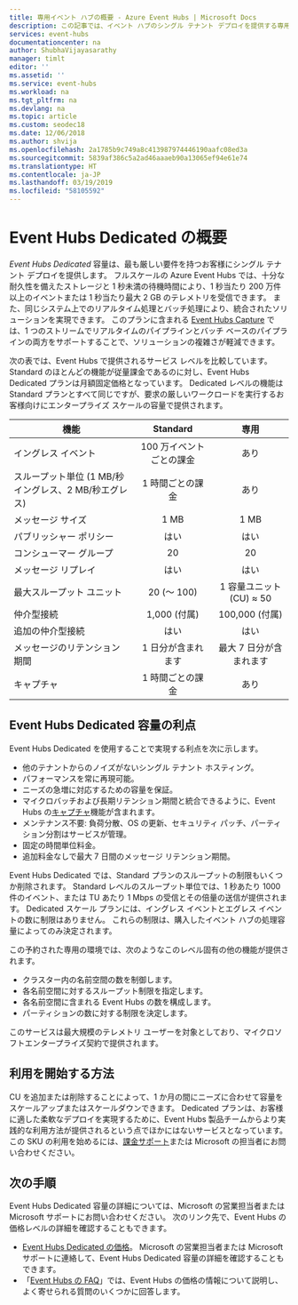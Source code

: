 ```yaml
---
title: 専用イベント ハブの概要 - Azure Event Hubs | Microsoft Docs
description: この記事では、イベント ハブのシングル テナント デプロイを提供する専用の Azure Event Hubs の概要について説明します。
services: event-hubs
documentationcenter: na
author: ShubhaVijayasarathy
manager: timlt
editor: ''
ms.assetid: ''
ms.service: event-hubs
ms.workload: na
ms.tgt_pltfrm: na
ms.devlang: na
ms.topic: article
ms.custom: seodec18
ms.date: 12/06/2018
ms.author: shvija
ms.openlocfilehash: 2a1785b9c749a8c413987974446190aafc08ed3a
ms.sourcegitcommit: 5839af386c5a2ad46aaaeb90a13065ef94e61e74
ms.translationtype: HT
ms.contentlocale: ja-JP
ms.lasthandoff: 03/19/2019
ms.locfileid: "58105592"
---
```

# <a name="overview-of-event-hubs-dedicated"></a>Event Hubs Dedicated の概要

*Event Hubs Dedicated* 容量は、最も厳しい要件を持つお客様にシングル テナント デプロイを提供します。 フルスケールの Azure Event Hubs では、十分な耐久性を備えたストレージと 1 秒未満の待機時間により、1 秒当たり 200 万件以上のイベントまたは 1 秒当たり最大 2 GB のテレメトリを受信できます。 また、同じシステム上でのリアルタイム処理とバッチ処理により、統合されたソリューションを実現できます。 このプランに含まれる [Event Hubs Capture](event-hubs-capture-overview.md) では、1 つのストリームでリアルタイムのパイプラインとバッチ ベースのパイプラインの両方をサポートすることで、ソリューションの複雑さが軽減できます。

次の表では、Event Hubs で提供されるサービス レベルを比較しています。 Standard のほとんどの機能が従量課金であるのに対し、Event Hubs Dedicated プランは月額固定価格となっています。 Dedicated レベルの機能は Standard プランとすべて同じですが、要求の厳しいワークロードを実行するお客様向けにエンタープライズ スケールの容量で提供されます。 

| 機能 | Standard | 専用 |
| --- |:---:|:---:|
| イングレス イベント | 100 万イベントごとの課金 | あり |
| スループット単位 (1 MB/秒イングレス、2 MB/秒エグレス) | 1 時間ごとの課金 | あり |
| メッセージ サイズ | 1 MB | 1 MB |
| パブリッシャー ポリシー | はい | はい |   
| コンシューマー グループ | 20 | 20 |
| メッセージ リプレイ | はい | はい |
| 最大スループット ユニット | 20 (～ 100)   | 1 容量ユニット (CU) ≈ 50 |
| 仲介型接続 | 1,000 (付属) | 100,000 (付属) |
| 追加の仲介型接続 | はい | はい |
| メッセージのリテンション期間 | 1 日分が含まれます | 最大 7 日分が含まれます |
| キャプチャ | 1 時間ごとの課金 | あり |

## <a name="benefits-of-event-hubs-dedicated-capacity"></a>Event Hubs Dedicated 容量の利点

Event Hubs Dedicated を使用することで実現する利点を次に示します。

* 他のテナントからのノイズがないシングル テナント ホスティング。
* パフォーマンスを常に再現可能。
* ニーズの急増に対応するための容量を保証。
* マイクロバッチおよび長期リテンション期間と統合できるように、Event Hubs の[キャプチャ](event-hubs-capture-overview.md)機能が含まれます。
* メンテナンス不要: 負荷分散、OS の更新、セキュリティ パッチ、パーティション分割はサービスが管理。
* 固定の時間単位料金。
* 追加料金なしで最大 7 日間のメッセージ リテンション期間。

Event Hubs Dedicated では、Standard プランのスループットの制限もいくつか削除されます。 Standard レベルのスループット単位では、1 秒あたり 1000 件のイベント、または TU あたり 1 Mbps の受信とその倍量の送信が提供されます。 Dedicated スケール プランには、イングレス イベントとエグレス イベントの数に制限はありません。 これらの制限は、購入したイベント ハブの処理容量によってのみ決定されます。

この予約された専用の環境では、次のようなこのレベル固有の他の機能が提供されます。

* クラスター内の名前空間の数を制御します。
* 各名前空間に対するスループット制限を指定します。
* 各名前空間に含まれる Event Hubs の数を構成します。
* パーティションの数に対する制限を決定します。

このサービスは最大規模のテレメトリ ユーザーを対象としており、マイクロソフトエンタープライズ契約で提供されます。

## <a name="how-to-onboard"></a>利用を開始する方法

CU を追加または削除することによって、1 か月の間にニーズに合わせて容量をスケールアップまたはスケールダウンできます。 Dedicated プランは、お客様に適した柔軟なデプロイを実現するために、Event Hubs 製品チームからより実践的な利用方法が提供されるという点でほかにはないサービスとなっています。 この SKU の利用を始めるには、[課金サポート](https://ms.portal.azure.com/#create/Microsoft.Support)または Microsoft の担当者にお問い合わせください。

## <a name="next-steps"></a>次の手順

Event Hubs Dedicated 容量の詳細については、Microsoft の営業担当者または Microsoft サポートにお問い合わせください。 次のリンク先で、Event Hubs の価格レベルの詳細を確認することもできます。

- [Event Hubs Dedicated の価格](https://azure.microsoft.com/pricing/details/event-hubs/)。 Microsoft の営業担当者または Microsoft サポートに連絡して、Event Hubs Dedicated 容量の詳細を確認することもできます。
- 「[Event Hubs の FAQ](event-hubs-faq.md)」では、Event Hubs の価格の情報について説明し、よく寄せられる質問のいくつかに回答します。 
